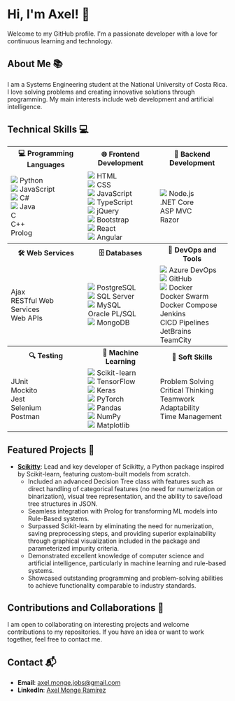 # Hi, I'm Axel! 👋

Welcome to my GitHub profile. I'm a passionate developer with a love for continuous learning and technology.

## About Me 📚

I am a Systems Engineering student at the National University of Costa Rica. I love solving problems and creating innovative solutions through programming. My main interests include web development and artificial intelligence.

## Technical Skills 💻

<div align="center">

<table>
  <tr>
    <th>💻 Programming Languages</th>
    <th>🌐 Frontend Development</th>
    <th>🔧 Backend Development</th>
  </tr>
  <tr>
    <td>
      <img src="https://img.shields.io/badge/Python-3776AB?style=flat&logo=python&logoColor=white"/> Python<br>
      <img src="https://img.shields.io/badge/JavaScript-F7DF1E?style=flat&logo=javascript&logoColor=black"/> JavaScript<br>
      <img src="https://img.shields.io/badge/C%23-239120?style=flat&logo=c-sharp&logoColor=white"/> C#<br>
      <img src="https://img.shields.io/badge/Java-007396?style=flat&logo=java&logoColor=white"/> Java<br>
      C<br>
      C++<br>
      Prolog
    </td>
    <td>
      <img src="https://img.shields.io/badge/HTML5-E34F26?style=flat&logo=html5&logoColor=white"/> HTML<br>
      <img src="https://img.shields.io/badge/CSS3-1572B6?style=flat&logo=css3&logoColor=white"/> CSS<br>
      <img src="https://img.shields.io/badge/JavaScript-F7DF1E?style=flat&logo=javascript&logoColor=black"/> JavaScript<br>
      <img src="https://img.shields.io/badge/TypeScript-3178C6?style=flat&logo=typescript&logoColor=white"/> TypeScript<br>
      <img src="https://img.shields.io/badge/jQuery-0769AD?style=flat&logo=jquery&logoColor=white"/> jQuery<br>
      <img src="https://img.shields.io/badge/Bootstrap-563D7C?style=flat&logo=bootstrap&logoColor=white"/> Bootstrap<br>
      <img src="https://img.shields.io/badge/React-61DAFB?style=flat&logo=react&logoColor=black"/> React<br>
      <img src="https://img.shields.io/badge/Angular-DD0031?style=flat&logo=angular&logoColor=white"/> Angular
    </td>
    <td>
      <img src="https://img.shields.io/badge/Node.js-339933?style=flat&logo=node-dot-js&logoColor=white"/> Node.js<br>
      .NET Core<br>
      ASP MVC<br>
      Razor
    </td>
  </tr>
  <tr>
    <th>🛠 Web Services</th>
    <th>🗄 Databases</th>
    <th>🚀 DevOps and Tools</th>
  </tr>
  <tr>
    <td>
      Ajax<br>
      RESTful Web Services<br>
      Web APIs
    </td>
    <td>
      <img src="https://img.shields.io/badge/PostgreSQL-336791?style=flat&logo=postgresql&logoColor=white"/> PostgreSQL<br>
      <img src="https://img.shields.io/badge/SQL%20Server-CC2927?style=flat&logo=microsoft-sql-server&logoColor=white"/> SQL Server<br>
      <img src="https://img.shields.io/badge/MySQL-4479A1?style=flat&logo=mysql&logoColor=white"/> MySQL<br>
      Oracle PL/SQL<br>
      <img src="https://img.shields.io/badge/MongoDB-47A248?style=flat&logo=mongodb&logoColor=white"/> MongoDB
    </td>
    <td>
      <img src="https://img.shields.io/badge/Azure%20DevOps-0078D7?style=flat&logo=azure-devops&logoColor=white"/> Azure DevOps<br>
      <img src="https://img.shields.io/badge/GitHub-181717?style=flat&logo=github&logoColor=white"/> GitHub<br>
      <img src="https://img.shields.io/badge/Docker-2496ED?style=flat&logo=docker&logoColor=white"/> Docker<br>
      Docker Swarm<br>
      Docker Compose<br>
      Jenkins<br>
      CICD Pipelines<br>
      JetBrains TeamCity
    </td>
  </tr>
  <tr>
    <th>🔍 Testing</th>
    <th>🤖 Machine Learning</th>
    <th>🧠 Soft Skills</th>
  </tr>
  <tr>
    <td>
      JUnit<br>
      Mockito<br>
      Jest<br>
      Selenium<br>
      Postman
    </td>
    <td>
      <img src="https://img.shields.io/badge/Scikit--learn-F7931E?style=flat&logo=scikit-learn&logoColor=white"/> Scikit-learn<br>
      <img src="https://img.shields.io/badge/TensorFlow-FF6F00?style=flat&logo=tensorflow&logoColor=white"/> TensorFlow<br>
      <img src="https://img.shields.io/badge/Keras-D00000?style=flat&logo=keras&logoColor=white"/> Keras<br>
      <img src="https://img.shields.io/badge/PyTorch-EE4C2C?style=flat&logo=pytorch&logoColor=white"/> PyTorch<br>
      <img src="https://img.shields.io/badge/Pandas-150458?style=flat&logo=pandas&logoColor=white"/> Pandas<br>
      <img src="https://img.shields.io/badge/NumPy-013243?style=flat&logo=numpy&logoColor=white"/> NumPy<br>
      <img src="https://img.shields.io/badge/Matplotlib-11557C?style=flat&logo=matplotlib&logoColor=white"/> Matplotlib
    </td>
    <td>
      Problem Solving<br>
      Critical Thinking<br>
      Teamwork<br>
      Adaptability<br>
      Time Management
    </td>
  </tr>
</table>

</div>

## Featured Projects 🌟

- [**Scikitty**](https://github.com/AxelMonge/Public-Scikitty): Lead and key developer of Scikitty, a Python package inspired by Scikit-learn, featuring custom-built models from scratch.
  - Included an advanced Decision Tree class with features such as direct handling of categorical features (no need for numerization or binarization), visual tree representation, and the ability to save/load tree structures in JSON.
  - Seamless integration with Prolog for transforming ML models into Rule-Based systems.
  - Surpassed Scikit-learn by eliminating the need for numerization, saving preprocessing steps, and providing superior explainability through graphical visualization included in the package and parameterized impurity criteria.
  - Demonstrated excellent knowledge of computer science and artificial intelligence, particularly in machine learning and rule-based systems.
  - Showcased outstanding programming and problem-solving abilities to achieve functionality comparable to industry standards.

## Contributions and Collaborations 🤝

I am open to collaborating on interesting projects and welcome contributions to my repositories. If you have an idea or want to work together, feel free to contact me.

## Contact 📬

- **Email**: [axel.monge.jobs@gmail.com](mailto:axel.monge.jobs@gmail.com)
- **LinkedIn**: [Axel Monge Ramírez](https://www.linkedin.com/in/axel-monge-ramirez/)
